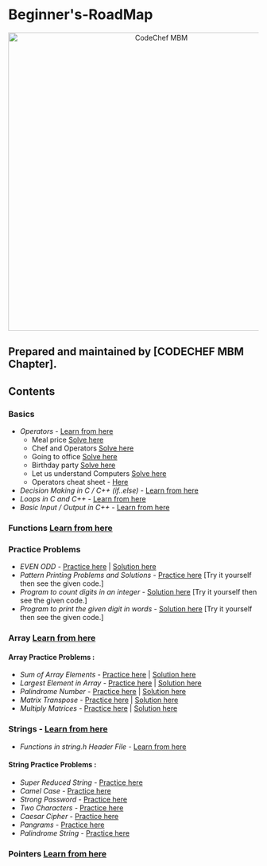 # Beginner's-RoadMap
<p align="center">
<img alt="CodeChef MBM" src="images/codechef-mbm.png" height="600">
</p>

## Prepared and maintained by [CODECHEF MBM Chapter].
## Contents

### **Basics**
* *Operators* -  [Learn from here](https://www.youtube.com/playlist?list=PLCvBE7NDS5Bn_lppJzf04NUX44o3GMLjO)
    * Meal price [Solve here](https://www.hackerrank.com/challenges/30-operators/problem)
    * Chef and Operators [Solve here](https://www.codechef.com/problems/CHOPRT)
    * Going to office [Solve here](https://www.hackerearth.com/practice/basic-programming/operators/basics-of-operators/practice-problems/algorithm/going-to-office-e2ef3feb/)
    * Birthday party [Solve here](https://www.hackerearth.com/practice/basic-programming/operators/basics-of-operators/practice-problems/algorithm/birthday-party-12/)
    * Let us understand Computers [Solve here](https://www.hackerearth.com/practice/basic-programming/operators/basics-of-operators/practice-problems/algorithm/let-us-understand-computer-78476e7a/)
    * Operators cheat sheet - [Here](https://meet.google.com/linkredirect?authuser=0&dest=https%3A%2F%2Fwww.hackerearth.com%2Fpractice%2Fbasic-programming%2Foperators%2Fbasics-of-operators%2Ftutorial%2F)
* *Decision Making in C / C++ (if..else)* -  [Learn from here](https://www.geeksforgeeks.org/decision-making-c-c-else-nested-else/?ref=lbp)
* *Loops in C and C++* -  [Learn from here](https://www.geeksforgeeks.org/loops-in-c-and-cpp/?ref=lbp)
* *Basic Input / Output in C++* -  [Learn from here](https://www.geeksforgeeks.org/basic-input-output-c/?ref=lbp)

### **Functions** [Learn from here](https://www.youtube.com/playlist?list=PLCvBE7NDS5BmpDbEe5DrqbmnW-EHqutSM)

### **Practice Problems**
* *EVEN ODD* -  [Practice here](https://www.hackerearth.com/problem/algorithm/even-odd-3-f509373c/submissions/) | [Solution here](https://www.hackerearth.com/submission/44823658/)
* *Pattern Printing Problems and Solutions* -  [Practice here](https://www.programiz.com/c-programming/examples/pyramid-pattern) [Try it yourself then see the given code.]
* *Program to count digits in an integer* -  [Solution here](https://www.geeksforgeeks.org/program-count-digits-integer-3-different-methods/) [Try it yourself then see the given code.]
* *Program to print the given digit in words* -  [Solution here](https://www.geeksforgeeks.org/program-to-print-the-given-digit-in-words/) [Try it yourself then see the given code.]


### **Array** [Learn from here](https://www.youtube.com/playlist?list=PLCvBE7NDS5Bk4kd70XIdfDKGViwx6c9Ij)
#### Array Practice Problems : 
* *Sum of Array Elements* -  [Practice here](https://practice.geeksforgeeks.org/problems/sum-of-array-elements2502/1/?category[]=Arrays&page=1&query=category[]Arrayspage1) | [Solution here](https://www.geeksforgeeks.org/program-find-sum-elements-given-array/)
* *Largest Element in Array* -  [Practice here](https://practice.geeksforgeeks.org/problems/largest-element-in-array/0) | [Solution here](https://www.geeksforgeeks.org/c-program-find-largest-element-array/)
* *Palindrome Number* -  [Practice here](https://practice.geeksforgeeks.org/problems/palindrome0746/1) | [Solution here](https://www.geeksforgeeks.org/check-if-a-number-is-palindrome/)
* *Matrix Transpose* -  [Practice here](https://www.hackerearth.com/practice/data-structures/arrays/multi-dimensional/practice-problems/algorithm/transpose/) | [Solution here](https://www.hackerearth.com/submission/45360805/)
* *Multiply Matrices* -  [Practice here](https://practice.geeksforgeeks.org/problems/multiply-matrices/1) | [Solution here](https://www.geeksforgeeks.org/c-program-multiply-two-matrices/)

### **Strings** -  [Learn from here](https://www.youtube.com/watch?v=IlqiTmcK1Eg&list=PLBlnK6fEyqRhwQbYrTDZYJaB4z1YgsAPW)
* *Functions in string.h Header File* -  [Learn from here](https://www.programiz.com/c-programming/library-function/string.h)
#### String Practice Problems :
* *Super Reduced String* - [Practice here](https://www.hackerrank.com/challenges/reduced-string/problem)
* *Camel Case* - [Practice here](https://www.hackerrank.com/challenges/camelcase/problem)
* *Strong Password* - [Practice here](https://www.hackerrank.com/challenges/strong-password/problem)
* *Two Characters* - [Practice here](https://www.hackerrank.com/challenges/two-characters/problem)
* *Caesar Cipher* - [Practice here](https://www.hackerrank.com/challenges/caesar-cipher-1/problem)
* *Pangrams* - [Practice here](https://www.hackerrank.com/challenges/pangrams/problem)
* *Palindrome String* -  [Practice here](https://practice.geeksforgeeks.org/problems/palindrome-string0817/1/?category[]=Strings&page=1&query=category[]Stringspage1)

### **Pointers** [Learn from here](https://www.youtube.com/playlist?list=PL2_aWCzGMAwLZp6LMUKI3cc7pgGsasm2_)
